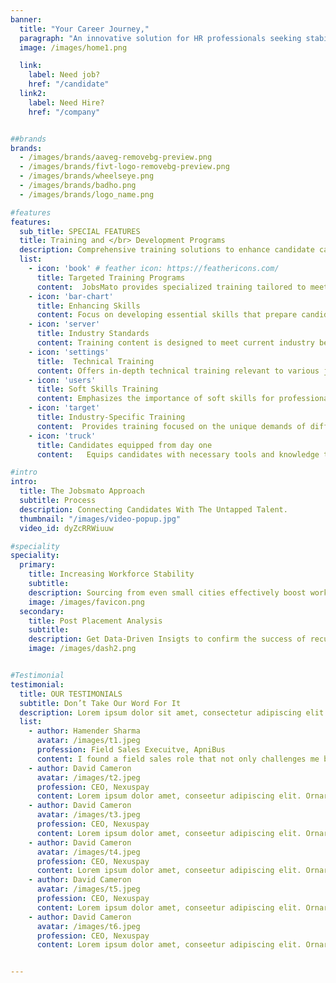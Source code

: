 ```yaml
---
banner:
  title: "Your Career Journey,"
  paragraph: "An innovative solution for HR professionals seeking stability."
  image: /images/home1.png

  link:
    label: Need job?
    href: "/candidate"
  link2:
    label: Need Hire?
    href: "/company"


##brands
brands:
  - /images/brands/aaveg-removebg-preview.png
  - /images/brands/fivt-logo-removebg-preview.png
  - /images/brands/wheelseye.png
  - /images/brands/badho.png
  - /images/brands/logo_name.png

#features
features:
  sub_title: SPECIAL FEATURES
  title: Training and </br> Development Programs
  description: Comprehensive training solutions to enhance candidate capabilities.
  list:
    - icon: 'book' # feather icon: https://feathericons.com/
      title: Targeted Training Programs
      content:  JobsMato provides specialized training tailored to meet specific industry needs.
    - icon: 'bar-chart'
      title: Enhancing Skills
      content: Focus on developing essential skills that prepare candidates for their roles.
    - icon: 'server'
      title: Industry Standards
      content: Training content is designed to meet current industry benchmarks and requirements.
    - icon: 'settings'
      title:  Technical Training
      content: Offers in-depth technical training relevant to various job roles.
    - icon: 'users'
      title: Soft Skills Training
      content: Emphasizes the importance of soft skills for professional success.
    - icon: 'target'
      title: Industry-Specific Training
      content:  Provides training focused on the unique demands of different industries.
    - icon: 'truck'
      title: Candidates equipped from day one
      content:   Equips candidates with necessary tools and knowledge to succeed immediately.

#intro
intro:
  title: The Jobsmato Approach
  subtitle: Process
  description: Connecting Candidates With The Untapped Talent.
  thumbnail: "/images/video-popup.jpg"
  video_id: dyZcRRWiuuw

#speciality
speciality:
  primary:
    title: Increasing Workforce Stability
    subtitle: 
    description: Sourcing from even small cities effectively boost workforces stability by tapping into diverse talent pools, leading to significantly longer tenures within the company.
    image: /images/favicon.png
  secondary:
    title: Post Placement Analysis
    subtitle: 
    description: Get Data-Driven Insigts to confirm the success of recuritment stratergy.
    image: /images/dash2.png


#Testimonial
testimonial:
  title: OUR TESTIMONIALS
  subtitle: Don’t Take Our Word For It
  description: Lorem ipsum dolor sit amet, consectetur adipiscing elit. Morbi egestas </br> Werat viverra id et aliquet. vulputate egestas sollicitudin.
  list:
    - author: Hamender Sharma
      avatar: /images/t1.jpeg
      profession: Field Sales Execuitve, ApniBus
      content: I found a field sales role that not only challenges me but also allows me to showcase my skills. The process with Jobsmato was fast, simple, and effective. I would recommend JobsMato to anyone looking for jobs.
    - author: David Cameron
      avatar: /images/t2.jpeg
      profession: CEO, Nexuspay
      content: Lorem ipsum dolor amet, conseetur adipiscing elit. Ornare quam porta arcu congue felis volutpat. Vitae lectudbfs pellentesque vitae dolor
    - author: David Cameron
      avatar: /images/t3.jpeg
      profession: CEO, Nexuspay
      content: Lorem ipsum dolor amet, conseetur adipiscing elit. Ornare quam porta arcu congue felis volutpat. Vitae lectudbfs pellentesque vitae dolor
    - author: David Cameron
      avatar: /images/t4.jpeg
      profession: CEO, Nexuspay
      content: Lorem ipsum dolor amet, conseetur adipiscing elit. Ornare quam porta arcu congue felis volutpat. Vitae lectudbfs pellentesque vitae dolor
    - author: David Cameron
      avatar: /images/t5.jpeg
      profession: CEO, Nexuspay
      content: Lorem ipsum dolor amet, conseetur adipiscing elit. Ornare quam porta arcu congue felis volutpat. Vitae lectudbfs pellentesque vitae dolor
    - author: David Cameron
      avatar: /images/t6.jpeg
      profession: CEO, Nexuspay
      content: Lorem ipsum dolor amet, conseetur adipiscing elit. Ornare quam porta arcu congue felis volutpat. Vitae lectudbfs pellentesque vitae dolor


---
```

